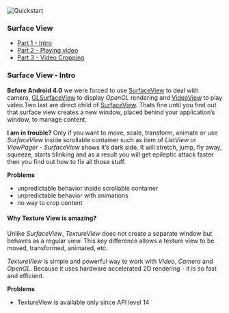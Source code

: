 ![Quickstart][5]

### Surface View
- [Part 1 - Intro][6]
- [Part 2 - Playing video][7]
- [Part 3 - Video Cropping][8]

### Surface View - Intro

**Before Android 4.0** we were forced to use [SurfaceView][1] to deal with camera, [GLSurfaceView][2] to display *OpenGL* rendering and [VideoView][3] to play video.Two last are direct child of [SurfaceView][4]. Thats fine until you find out that surface view creates a new window, placed behind your application’s window, to manage content.

**I am in trouble?** Only if you want to move, scale, transform, animate or use *SurfaceView* inside scrollable container such as item of *ListView* or *ViewPager* - *SurfaceView* shows it’s dark side. It will stretch, jump, fly away, squeeze, starts blinking and as a result you will get epileptic attack faster then you find out how to fix all those stuff.

**Problems**

- unpredictable behavior inside scrollable container
- unpredictable behavior with animations
- no way to crop content

#### Why Texture View is amazing?

Unlike *SurfaceView*, *TextureView* does not create a separate window but behaves as a regular view. This key difference allows a texture view to be moved, transformed, animated, etc.

*TextureView* is simple and powerful way to work with *Video*, *Camera* and *OpenGL*. Because it uses hardware accelerated 2D rendering - it is so fast and efficient. 

**Problems**

- TextureView is available only since API level 14


  [1]: http://developer.android.com/reference/android/view/SurfaceView.html
  [2]: http://developer.android.com/reference/android/opengl/GLSurfaceView.html
  [3]: http://developer.android.com/reference/android/widget/VideoView.html
  [4]: http://developer.android.com/reference/android/view/SurfaceView.html
  [5]: https://raw.github.com/dmytrodanylyk/dmytrodanylyk/gh-pages/images/articles/surface-view-intro.png
  [6]: https://github.com/dmytrodanylyk/dmytrodanylyk/blob/gh-pages/articles/surface-view-intro.md
  [7]: https://github.com/dmytrodanylyk/dmytrodanylyk/blob/gh-pages/articles/surface-view-play-video.md
  [8]: https://github.com/dmytrodanylyk/dmytrodanylyk/blob/gh-pages/articles/surface-view-video-cropping.md
